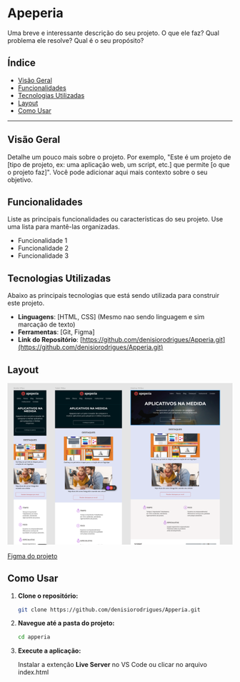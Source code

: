 # Apeperia

Uma breve e interessante descrição do seu projeto. O que ele faz? Qual problema ele resolve? Qual é o seu propósito?

## Índice

* [Visão Geral](#visão-geral)
* [Funcionalidades](#funcionalidades)
* [Tecnologias Utilizadas](#tecnologias-utilizadas)
* [Layout](#layout)
* [Como Usar](#como-usar)

---

## Visão Geral

Detalhe um pouco mais sobre o projeto. Por exemplo, "Este é um projeto de [tipo de projeto, ex: uma aplicação web, um script, etc.] que permite [o que o projeto faz]". Você pode adicionar aqui mais contexto sobre o seu objetivo.

## Funcionalidades

Liste as principais funcionalidades ou características do seu projeto. Use uma lista para mantê-las organizadas.

* Funcionalidade 1
* Funcionalidade 2
* Funcionalidade 3

## Tecnologias Utilizadas

Abaixo as principais tecnologias que está sendo utilizada para construir este projeto.

* **Linguagens**: [HTML, CSS] (Mesmo nao sendo linguagem e sim marcação de texto)
* **Ferramentas**: [Git, Figma]
* **Link do Repositório**: [https://github.com/denisiorodrigues/Apperia.git](https://github.com/denisiorodrigues/Apperia.git)

## Layout

![Layout da Aplicação](./docs/layout_do_site.png)

[Figma do projeto](https://www.figma.com/design/FidBn9f7BoBCoEs19EzbUD/Apeperia-Mobile-First?node-id=0-1&p=f&t=DmUFb444lsZkSio5-0)

## Como Usar

1.  **Clone o repositório:**
    ```bash
    git clone https://github.com/denisiorodrigues/Apperia.git
    ```
2.  **Navegue até a pasta do projeto:**
    ```bash
    cd apperia
    ```
3. **Execute a aplicação:**

    Instalar a extenção **Live Server** no VS Code ou clicar no arquivo index.html 

